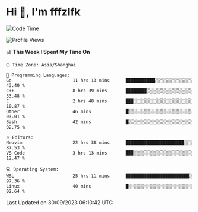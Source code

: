 # Hi 👋, I'm fffzlfk

<!--START_SECTION:waka-->
![Code Time](http://img.shields.io/badge/Code%20Time-462%20hrs%2037%20mins-blue)

![Profile Views](http://img.shields.io/badge/Profile%20Views-0-blue)

📊 **This Week I Spent My Time On** 

```text
🕑︎ Time Zone: Asia/Shanghai

💬 Programming Languages: 
Go                       11 hrs 13 mins      ███████████░░░░░░░░░░░░░░   43.40 % 
C++                      8 hrs 39 mins       ████████░░░░░░░░░░░░░░░░░   33.48 % 
C                        2 hrs 48 mins       ███░░░░░░░░░░░░░░░░░░░░░░   10.87 % 
Other                    46 mins             █░░░░░░░░░░░░░░░░░░░░░░░░   03.01 % 
Bash                     42 mins             █░░░░░░░░░░░░░░░░░░░░░░░░   02.75 % 

🔥 Editors: 
Neovim                   22 hrs 38 mins      ██████████████████████░░░   87.53 % 
VS Code                  3 hrs 13 mins       ███░░░░░░░░░░░░░░░░░░░░░░   12.47 % 

💻 Operating System: 
WSL                      25 hrs 11 mins      ████████████████████████░   97.36 % 
Linux                    40 mins             █░░░░░░░░░░░░░░░░░░░░░░░░   02.64 % 
```


 Last Updated on 30/09/2023 06:10:42 UTC
<!--END_SECTION:waka-->
